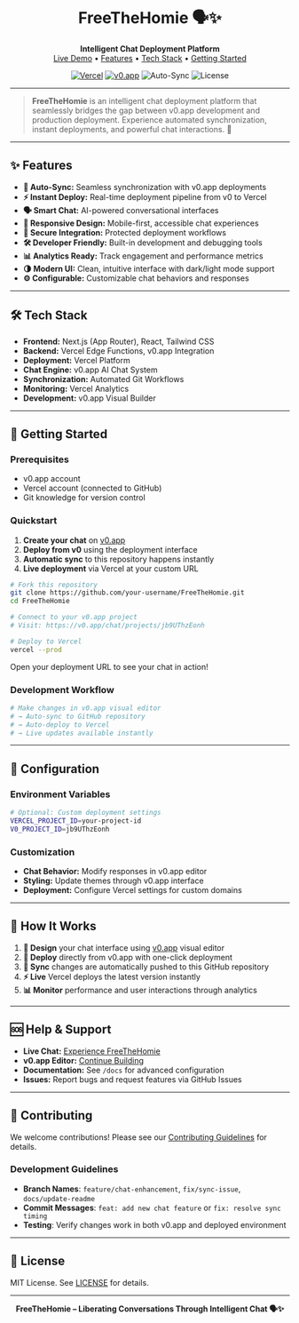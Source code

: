 <!-- FreeTheHomie Chat Platform -->

<h1 align="center">FreeTheHomie 🗣️✨</h1>

<p align="center">
  <b>Intelligent Chat Deployment Platform</b><br/>
  <a href="https://vercel.com/digital-herencia/free-the-homie">Live Demo</a> • <a href="#features">Features</a> • <a href="#tech-stack">Tech Stack</a> • <a href="#getting-started">Getting Started</a>
</p>

<p align="center">
  <a href="https://vercel.com/digital-herencia/free-the-homie"><img src="https://img.shields.io/badge/Deploy-Vercel-000?logo=vercel" alt="Vercel"/></a>
  <a href="https://v0.app/chat/projects/jb9UThzEonh"><img src="https://img.shields.io/badge/Built%20with-v0.app-blue?logo=vercel" alt="v0.app"/></a>
  <img src="https://img.shields.io/badge/Auto--Sync-Enabled-green" alt="Auto-Sync"/>
  <img src="https://img.shields.io/badge/License-MIT-green" alt="License"/>
</p>

---

> **FreeTheHomie** is an intelligent chat deployment platform that seamlessly bridges the gap between 
> v0.app development and production deployment. Experience automated synchronization, instant deployments, 
> and powerful chat interactions. 🚀

---

## ✨ Features

- **🔄 Auto-Sync:** Seamless synchronization with v0.app deployments
- **⚡ Instant Deploy:** Real-time deployment pipeline from v0 to Vercel
- **🗣️ Smart Chat:** AI-powered conversational interfaces
- **📱 Responsive Design:** Mobile-first, accessible chat experiences
- **🔐 Secure Integration:** Protected deployment workflows
- **🛠️ Developer Friendly:** Built-in development and debugging tools
- **📊 Analytics Ready:** Track engagement and performance metrics
- **🌗 Modern UI:** Clean, intuitive interface with dark/light mode support
- **⚙️ Configurable:** Customizable chat behaviors and responses

---

## 🛠️ Tech Stack

- **Frontend:** Next.js (App Router), React, Tailwind CSS
- **Backend:** Vercel Edge Functions, v0.app Integration
- **Deployment:** Vercel Platform
- **Chat Engine:** v0.app AI Chat System
- **Synchronization:** Automated Git Workflows
- **Monitoring:** Vercel Analytics
- **Development:** v0.app Visual Builder

---

## 🚀 Getting Started

### Prerequisites

- v0.app account
- Vercel account (connected to GitHub)
- Git knowledge for version control

### Quickstart

1. **Create your chat** on [v0.app](https://v0.app)
2. **Deploy from v0** using the deployment interface
3. **Automatic sync** to this repository happens instantly
4. **Live deployment** via Vercel at your custom URL

```bash
# Fork this repository
git clone https://github.com/your-username/FreeTheHomie.git
cd FreeTheHomie

# Connect to your v0.app project
# Visit: https://v0.app/chat/projects/jb9UThzEonh

# Deploy to Vercel
vercel --prod
```

Open your deployment URL to see your chat in action!

### Development Workflow

```bash
# Make changes in v0.app visual editor
# → Auto-sync to GitHub repository
# → Auto-deploy to Vercel
# → Live updates available instantly
```

---

## 🔧 Configuration

### Environment Variables

```bash
# Optional: Custom deployment settings
VERCEL_PROJECT_ID=your-project-id
V0_PROJECT_ID=jb9UThzEonh
```

### Customization

- **Chat Behavior:** Modify responses in v0.app editor
- **Styling:** Update themes through v0.app interface
- **Deployment:** Configure Vercel settings for custom domains

---

## 📖 How It Works

1. **🎨 Design** your chat interface using [v0.app](https://v0.app) visual editor
2. **🚀 Deploy** directly from v0.app with one-click deployment
3. **🔄 Sync** changes are automatically pushed to this GitHub repository
4. **⚡ Live** Vercel deploys the latest version instantly
5. **📊 Monitor** performance and user interactions through analytics

---

## 🆘 Help & Support

- **Live Chat:** [Experience FreeTheHomie](https://vercel.com/digital-herencia/free-the-homie)
- **v0.app Editor:** [Continue Building](https://v0.app/chat/projects/jb9UThzEonh)
- **Documentation:** See `/docs` for advanced configuration
- **Issues:** Report bugs and request features via GitHub Issues

---

## 🤝 Contributing

We welcome contributions! Please see our [Contributing Guidelines](CONTRIBUTING.md) for details.

### Development Guidelines

- **Branch Names**: `feature/chat-enhancement`, `fix/sync-issue`, `docs/update-readme`
- **Commit Messages**: `feat: add new chat feature` or `fix: resolve sync timing`
- **Testing**: Verify changes work in both v0.app and deployed environment

---

## 📝 License

MIT License. See [LICENSE](LICENSE) for details.

---

<p align="center">
  <b>FreeTheHomie – Liberating Conversations Through Intelligent Chat 🗣️✨</b>
</p>

<!-- End of README -->